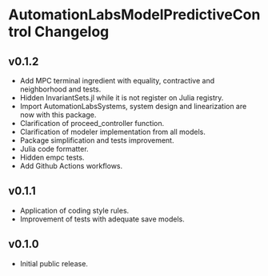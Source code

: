 # AutomationLabsModelPredictiveControl Changelog

## v0.1.2

* Add MPC terminal ingredient with equality, contractive and neighborhood and tests.
* Hidden InvariantSets.jl while it is not register on Julia registry.
* Import AutomationLabsSystems, system design and linearization are now with this package.
* Clarification of proceed_controller function.
* Clarification of modeler implementation from all models.
* Package simplification and tests improvement.
* Julia code formatter.
* Hidden empc tests.
* Add Github Actions workflows.

## v0.1.1

* Application of coding style rules.
* Improvement of tests with adequate save models.

## v0.1.0

* Initial public release.
